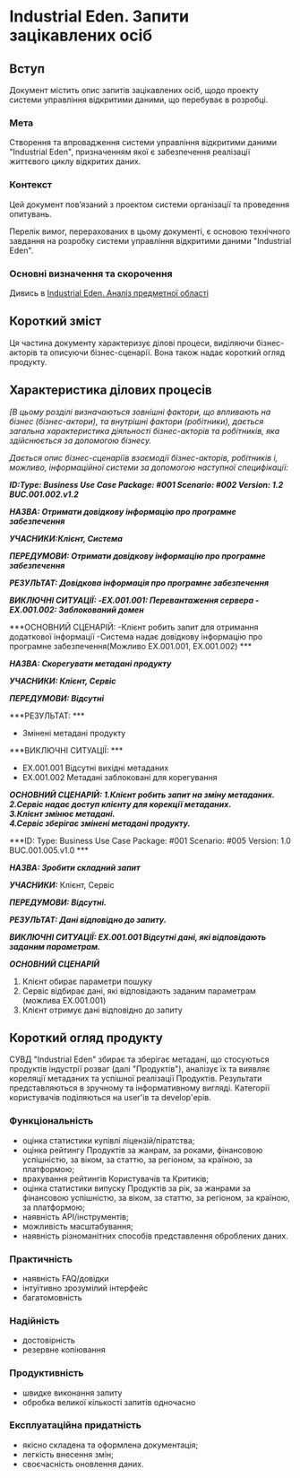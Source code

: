 # Industrial Eden. Запити зацікавлених осіб

## Вступ

Документ містить опис запитів зацікавлених осіб, щодо проекту системи управління відкритими даними, що перебуває в розробці.

### Мета

Створення та впровадження системи управління відкритими даними "Industrial Eden", призначенням якої є забезпечення реалізації життєвого циклу відкритих даних.

### Контекст

Цей документ пов’язаний з проектом системи організації та проведення опитувань.

Перелік вимог, перерахованих в цьому документі, є основою технічного завдання на розробку системи управління відкритими даними "Industrial Eden".

### Основні визначення та скорочення

Дивись в [Industrial Eden. Аналіз предметної області](https://github.com/e-andrew/Industrial_Eden/blob/e-andrew/docs/requirements/state-of-the-art.md)

## Короткий зміст

Ця частина документу характеризує ділові процеси, виділяючи бізнес-акторів та описуючи бізнес-сценарії. Вона також надає короткий огляд продукту.

## Характеристика ділових процесів

*[В цьому розділі визначаються зовнішні фактори, що впливають на бізнес (бізнес-актори),
та внутрішні фактори (робітники), дається загальна характеристика діяльності бізнес-акторів
та робітників, яка здійснюється за допомогою бізнесу.*

*Дається опис бізнес-сценаріїв взаємодії бізнес-акторів, робітників і, можливо, інформаційної системи за допомогою наступної
специфікації:*

   
***ID:Type: Business Use Case Package: #001 Scenario: #002 Version: 1.2
BUC.001.002.v1.2***

***НАЗВА: Отримати довідкову інформацію про програмне забезпечення***
    

***УЧАСНИКИ:Клієнт, Система***

***ПЕРЕДУМОВИ: Отримати довідкову інформацію про програмне забезпечення***

***РЕЗУЛЬТАТ: Довідкова інформація про програмне забезпечення***

***ВИКЛЮЧНІ СИТУАЦІЇ:
	-EX.001.001: Перевантаження сервера
	-EX.001.002: Заблокований домен***

***ОСНОВНИЙ СЦЕНАРІЙ: 
	-Клієнт робить запит для отримання додаткової інформації
	-Система надає довідкову інформацію про програмне забезпечення(Можливо EX.001.001, EX.001.002)
***</br>


***НАЗВА: Скорегувати метадані продукту***
    
***УЧАСНИКИ: Клієнт, Сервіс***

***ПЕРЕДУМОВИ: Відсутні***

***РЕЗУЛЬТАТ: ***
  - Змінені метадані продукту

***ВИКЛЮЧНІ СИТУАЦІЇ: ***
  - EX.001.001 Відсутні вихідні метаданих
  - EX.001.002 Метадані заблоковані для корегування 

***ОСНОВНИЙ СЦЕНАРІЙ: 1.Клієнт робить запит на зміну метаданих.</br>
                      2.Сервіс надає доступ клієнту для корекції метаданих.</br>
                      3.Клієнт змінює метадані.</br>
                      4.Сервіс зберігає змінені метадані продукту.***</br>


***ID: Type: Business Use Case Package: #001 Scenario: #005 Version: 1.0
BUC.001.005.v1.0 ***

***НАЗВА: Зробити складний запит***

***УЧАСНИКИ:***
  Клієнт, Сервіс

***ПЕРЕДУМОВИ: Відсутні.***

***РЕЗУЛЬТАТ: Дані відповідно до запиту.***

***ВИКЛЮЧНІ СИТУАЦІЇ: EX.001.001 Відсутні дані, які відповідають заданим параметрам.***

***ОСНОВНИЙ СЦЕНАРІЙ***
  1. Клієнт обирає параметри пошуку</br>
  2. Сервіс відбирає дані, які відповідають заданим параметрам (можлива EX.001.001)</br>
  3. Клієнт отримує дані відповідно до запиту</br>


## Короткий огляд продукту

СУВД "Industrial Eden" збирає та зберігає метадані, що стосуються продуктів індустрії розваг (далі "Продуктів"), аналізує їх та виявляє кореляції метаданих та успішної реалізації Продуктів. Результати представляються в зручному та інформативному вигляді. Категорії користувачів поділяються на user'ів та develop'ерів.

### Функціональність
  - оцінка статистики купівлі ліцензій/піратства;
  - оцінка рейтингу Продуктів за жанрам, за роками, фінансовою успішністю, за віком, за статтю, за регіоном, за країною, за платформою;
  - врахування рейтингів Користувачів та Критиків;
  - оцінка статистики випуску Продуктів за рік, за жанрами за фінансовою успішністю, за віком, за статтю, за регіоном, за країною, за платформою;
  - наявність API/інструментів;
  - можливість масштабування;
  - наявність різноманітних способів представлення оброблених даних.

### Практичність
  - наявність FAQ/довідки
  - інтуїтивно зрозумілий інтерфейс
  - багатомовність

### Надійність
  - достовірність
  - резервне копіювання

### Продуктивність
  - швидке виконання запиту
  - обробка великої кількості запитів одночасно

### Експлуатаційна придатність
  - якісно складена та оформлена документація;
  - легкість внесення змін;
  - своєчасність оновлення даних.
